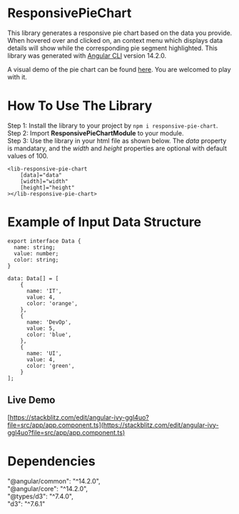 # ResponsivePieChart

This library generates a responsive pie chart based on the data you provide. When hovered over and clicked on, an context menu which displays data details will show while the corresponding pie segment highlighted. This library was generated with [Angular CLI](https://github.com/angular/angular-cli) version 14.2.0. 

A visual demo of the pie chart can be found [here](https://stackblitz.com/edit/angular-ivy-ggl4uo?file=src/app/app.component.ts). You are welcomed to play with it.

# How To Use The Library
Step 1: Install the library to your project by `npm i responsive-pie-chart`.  
Step 2: Import **ResponsivePieChartModule** to your module.  
Step 3: Use the library in your html file as shown below. The *data* property is mandatary, and the *width* and *height* properties are optional with default values of 100.  
```
<lib-responsive-pie-chart
    [data]="data"
    [width]="width"
    [height]="height"
></lib-responsive-pie-chart>
  ```

# Example of Input Data Structure
```
export interface Data {
  name: string; 
  value: number;
  color: string;
}

data: Data[] = [
    {
      name: 'IT',
      value: 4,
      color: 'orange',
    },
    {
      name: 'DevOp',
      value: 5,
      color: 'blue',
    },
    {
      name: 'UI',
      value: 4,
      color: 'green',
    }
];
```

## Live Demo
[https://stackblitz.com/edit/angular-ivy-ggl4uo?file=src/app/app.component.ts](https://stackblitz.com/edit/angular-ivy-ggl4uo?file=src/app/app.component.ts)

# Dependencies
"@angular/common": "^14.2.0",</br>
"@angular/core": "^14.2.0",</br>
"@types/d3": "^7.4.0",</br>
"d3": "^7.6.1"</br>



